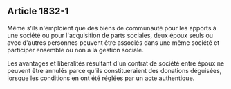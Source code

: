 Article 1832-1
----
Même s'ils n'emploient que des biens de communauté pour les apports à une
société ou pour l'acquisition de parts sociales, deux époux seuls ou avec
d'autres personnes peuvent être associés dans une même société et participer
ensemble ou non à la gestion sociale.

Les avantages et libéralités résultant d'un contrat de société entre époux ne
peuvent être annulés parce qu'ils constitueraient des donations déguisées,
lorsque les conditions en ont été réglées par un acte authentique.
